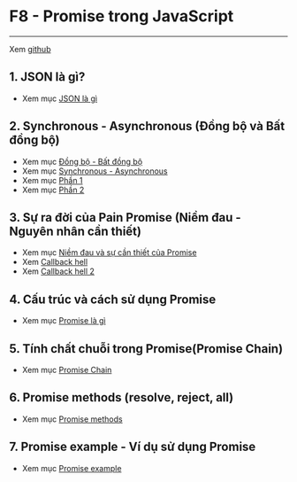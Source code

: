 # F8 - Promise trong JavaScript

---

Xem [github ](https://github.com/yugiking0/khoa-pham-async-await)

<!-- ![Sync](./image/001.png 'Đồng bộ') -->

## 1. JSON là gì?

- Xem mục [JSON là gì](./f8/phan05-087/index.md)

## 2. Synchronous - Asynchronous (Đồng bộ và Bất đồng bộ)

- Xem mục [Đồng bộ - Bất đồng bộ](./f8/phan05-088/index1.md)
- Xem mục [Synchronous - Asynchronous](./f8/phan05-088/index.md)
- Xem mục [Phần 1](./f8/phan05-088/phan1.md)
- Xem mục [Phần 2](./f8/phan05-088/phan2.md)

## 3. Sự ra đời của Pain Promise (Niềm đau - Nguyên nhân cần thiết)

- Xem mục [Niềm đau và sự cần thiết của Promise](./f8/phan05-089/index.md)
- Xem [Callback hell](./f8/phan05-089/index2.md)
- Xem [Callback hell 2](./f8/phan05-089/resolve-callback-hell.md)

## 4. Cấu trúc và cách sử dụng Promise

- Xem mục [Promise là gì](./f8/phan05-090/index.md)

## 5. Tính chất chuỗi trong Promise(Promise Chain)

- Xem mục [Promise Chain](./f8/phan05-091/index.md)

## 6. Promise methods (resolve, reject, all)

- Xem mục [Promise methods](./f8/phan05-092/index.md)

## 7. Promise example - Ví dụ sử dụng Promise

- Xem mục [Promise example](./f8/phan05-093/index.md)

